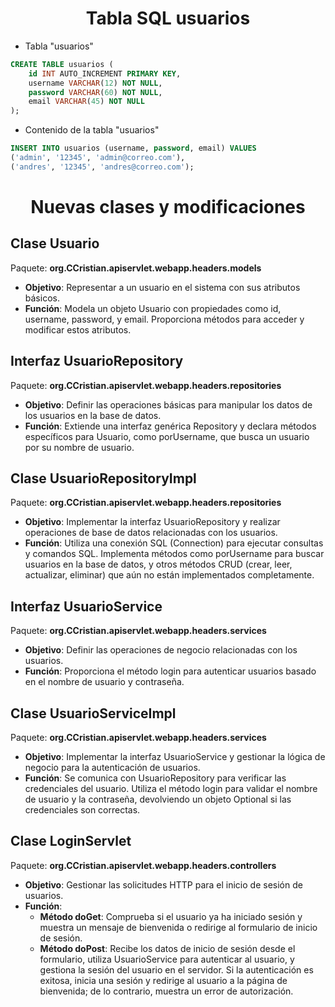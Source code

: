 <h1 align="center">Tabla SQL usuarios</h1>

- Tabla "usuarios"
```sql
CREATE TABLE usuarios (
    id INT AUTO_INCREMENT PRIMARY KEY,
    username VARCHAR(12) NOT NULL,
    password VARCHAR(60) NOT NULL,
    email VARCHAR(45) NOT NULL
);
```
- Contenido de la tabla "usuarios"
```sql
INSERT INTO usuarios (username, password, email) VALUES
('admin', '12345', 'admin@correo.com'),
('andres', '12345', 'andres@correo.com');
```

<h1 align="center">Nuevas clases y modificaciones</h1>

<h2>Clase Usuario</h2>

Paquete: <b>org.CCristian.apiservlet.webapp.headers.models</b>

- <b>Objetivo</b>: Representar a un usuario en el sistema con sus atributos básicos.
- <b>Función</b>: Modela un objeto Usuario con propiedades como id, username, password, y email. Proporciona métodos para acceder y modificar estos atributos.

<h2>Interfaz UsuarioRepository</h2>

Paquete: <b>org.CCristian.apiservlet.webapp.headers.repositories</b>

- <b>Objetivo</b>: Definir las operaciones básicas para manipular los datos de los usuarios en la base de datos.
- <b>Función</b>: Extiende una interfaz genérica Repository y declara métodos específicos para Usuario, como porUsername, que busca un usuario por su nombre de usuario.

<h2>Clase UsuarioRepositoryImpl</h2>

Paquete: <b>org.CCristian.apiservlet.webapp.headers.repositories</b>

- <b>Objetivo</b>: Implementar la interfaz UsuarioRepository y realizar operaciones de base de datos relacionadas con los usuarios.
- <b>Función</b>: Utiliza una conexión SQL (Connection) para ejecutar consultas y comandos SQL. Implementa métodos como porUsername para buscar usuarios en la base de datos, y otros métodos CRUD (crear, leer, actualizar, eliminar) que aún no están implementados completamente.

<h2>Interfaz UsuarioService</h2>

Paquete: <b>org.CCristian.apiservlet.webapp.headers.services</b>

- <b>Objetivo</b>: Definir las operaciones de negocio relacionadas con los usuarios.
- <b>Función</b>: Proporciona el método login para autenticar usuarios basado en el nombre de usuario y contraseña.

<h2>Clase UsuarioServiceImpl</h2>

Paquete: <b>org.CCristian.apiservlet.webapp.headers.services</b>

- <b>Objetivo</b>: Implementar la interfaz UsuarioService y gestionar la lógica de negocio para la autenticación de usuarios.
- <b>Función</b>: Se comunica con UsuarioRepository para verificar las credenciales del usuario. Utiliza el método login para validar el nombre de usuario y la contraseña, devolviendo un objeto Optional<Usuario> si las credenciales son correctas.

<h2>Clase LoginServlet</h2>

Paquete: <b>org.CCristian.apiservlet.webapp.headers.controllers</b>

- <b>Objetivo</b>: Gestionar las solicitudes HTTP para el inicio de sesión de usuarios.
- <b>Función</b>:
  - <b>Método doGet</b>: Comprueba si el usuario ya ha iniciado sesión y muestra un mensaje de bienvenida o redirige al formulario de inicio de sesión.
  - <b>Método doPost</b>: Recibe los datos de inicio de sesión desde el formulario, utiliza UsuarioService para autenticar al usuario, y gestiona la sesión del usuario en el servidor. Si la autenticación es exitosa, inicia una sesión y redirige al usuario a la página de bienvenida; de lo contrario, muestra un error de autorización.
